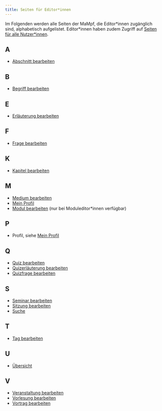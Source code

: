 ```yaml
---
title: Seiten für Editor*innen
---
```


Im Folgenden werden alle Seiten der MaMpf, die Editor\*innen zugänglich sind, alphabetisch aufgelistet. Editor\*innen haben zudem Zugriff auf [Seiten für alle Nutzer\*innen](all-pages).

## A
* [Abschnitt bearbeiten](ed-edit-section)

## B
* [Begriff bearbeiten](ed-edit-tag)

## E
* [Erläuterung bearbeiten](ed-edit-explanation)

## F
* [Frage bearbeiten](ed-edit-question)

## K
* [Kapitel bearbeiten](ed-edit-chapter)

## M
* [Medium bearbeiten](ed-edit-medium)
* [Mein Profil](ed-profile)
* [Modul bearbeiten](ed-edit-module) (nur bei Moduleditor*innen verfügbar)

## P
* Profil, siehe [Mein Profil](ed-profile)

## Q
* [Quiz bearbeiten](edit-quiz)
* [Quizerläuterung bearbeiten](ed-edit-explanation)
* [Quizfrage bearbeiten](ed-edit-question)

## S
* [Seminar bearbeiten](ed-edit-seminar)
* [Sitzung bearbeiten](ed-edit-session)
* [Suche](ed-search-extended)

## T
* [Tag bearbeiten](ed-edit-tag)

## U
* [Übersicht](ed-overview)

## V
* [Veranstaltung bearbeiten](ed-edit-event-series)
* [Vorlesung bearbeiten](ed-edit-lecture)
* [Vortrag bearbeiten](edit-talk)
